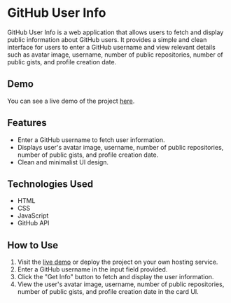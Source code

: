 # GitHub User Info

GitHub User Info is a web application that allows users to fetch and display public information about GitHub users. It provides a simple and clean interface for users to enter a GitHub username and view relevant details such as avatar image, username, number of public repositories, number of public gists, and profile creation date.

## Demo

You can see a live demo of the project [here](<insert_link_here>).

## Features

- Enter a GitHub username to fetch user information.
- Displays user's avatar image, username, number of public repositories, number of public gists, and profile creation date.
- Clean and minimalist UI design.

## Technologies Used

- HTML
- CSS
- JavaScript
- GitHub API

## How to Use

1. Visit the [live demo](<insert_link_here>) or deploy the project on your own hosting service.
2. Enter a GitHub username in the input field provided.
3. Click the "Get Info" button to fetch and display the user information.
4. View the user's avatar image, username, number of public repositories, number of public gists, and profile creation date in the card UI.


